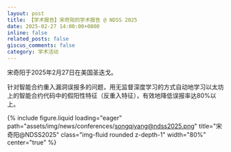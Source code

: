 ```yaml
---
layout: post
title: 【学术报告】宋奇阳的学术报告 @ NDSS 2025
date: 2025-02-27 14:00:00+0800
inline: false
related_posts: false
giscus_comments: false
category: 学术活动
---
```


宋奇阳于2025年2月27日在美国圣迭戈。

针对智能合约重入漏洞误报多的问题，用无监督深度学习的方式自动地学习以太坊上的智能合约代码中的假阳性特征（反重入特征），有效地降低误报率达80%以上。

{% include figure.liquid loading="eager" path="assets/img/news/conferences/songqiyang@ndss2025.png" title="宋奇阳@NDSS2025" class="img-fluid rounded z-depth-1" width="80%" center="true" %}
